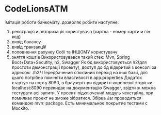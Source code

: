 # CodeLionsATM
Імітація роботи банкомату.
дозволяє робити наступне:
1. реєстрація и авторизація користувача (картка - номер карти и пін код)
2. вивід балансу
3. вивід транзакцій
4. поповнення рахунку Собі та ІНШОМУ користувачу
5. зняття коштів
Використовувався такий стек: Mvn, Spring Boot+Data+Secutity, h2, Swagger
Як бд використовується h2(для простоти демонстрації проекту), доступ до бд відкритий з консолі за адресою ./h2/ 
Передбачений спокійний перехід на інші бази, для цього потрібно поміняти властивості в app.properties
Додаток стартує на порту 8090, в браузері при відкритті кореневої сторінки localhost:8090 перекидає на документацію Swagger, звідти ж можна тестувати всі запити.
У проекті підключений модуль чекстайла, при помилках проект не зможе зібратися.
Збірка Jar проводиться командою mvn: package.
Есть минимальное покрытие тестами с Mockito.
